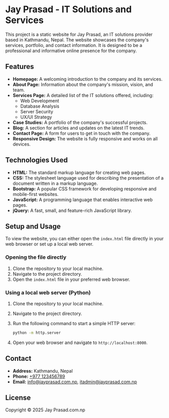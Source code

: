# Jay Prasad - IT Solutions and Services

This project is a static website for Jay Prasad, an IT solutions provider based in Kathmandu, Nepal. The website showcases the company's services, portfolio, and contact information. It is designed to be a professional and informative online presence for the company.

## Features

*   **Homepage:** A welcoming introduction to the company and its services.
*   **About Page:** Information about the company's mission, vision, and team.
*   **Services Page:** A detailed list of the IT solutions offered, including:
    *   Web Development
    *   Database Analysis
    *   Server Security
    *   UX/UI Strategy
*   **Case Studies:** A portfolio of the company's successful projects.
*   **Blog:** A section for articles and updates on the latest IT trends.
*   **Contact Page:** A form for users to get in touch with the company.
*   **Responsive Design:** The website is fully responsive and works on all devices.

## Technologies Used

*   **HTML:** The standard markup language for creating web pages.
*   **CSS:** The stylesheet language used for describing the presentation of a document written in a markup language.
*   **Bootstrap:** A popular CSS framework for developing responsive and mobile-first websites.
*   **JavaScript:** A programming language that enables interactive web pages.
*   **jQuery:** A fast, small, and feature-rich JavaScript library.

## Setup and Usage

To view the website, you can either open the `index.html` file directly in your web browser or set up a local web server.

### Opening the file directly

1.  Clone the repository to your local machine.
2.  Navigate to the project directory.
3.  Open the `index.html` file in your preferred web browser.

### Using a local web server (Python)

1.  Clone the repository to your local machine.
2.  Navigate to the project directory.
3.  Run the following command to start a simple HTTP server:

    ```bash
    python -m http.server
    ```

4.  Open your web browser and navigate to `http://localhost:8000`.

## Contact

*   **Address:** Kathmandu, Nepal
*   **Phone:** [+977 123456789](tel:+977123456789)
*   **Email:** [info@jayprasad.com.np](mailto:info@jayprasad.com.np), [itadmin@jayprasad.com.np](mailto:itadmin@jayprasad.com.np)

## License

Copyright © 2025 Jay Prasad.com.np
